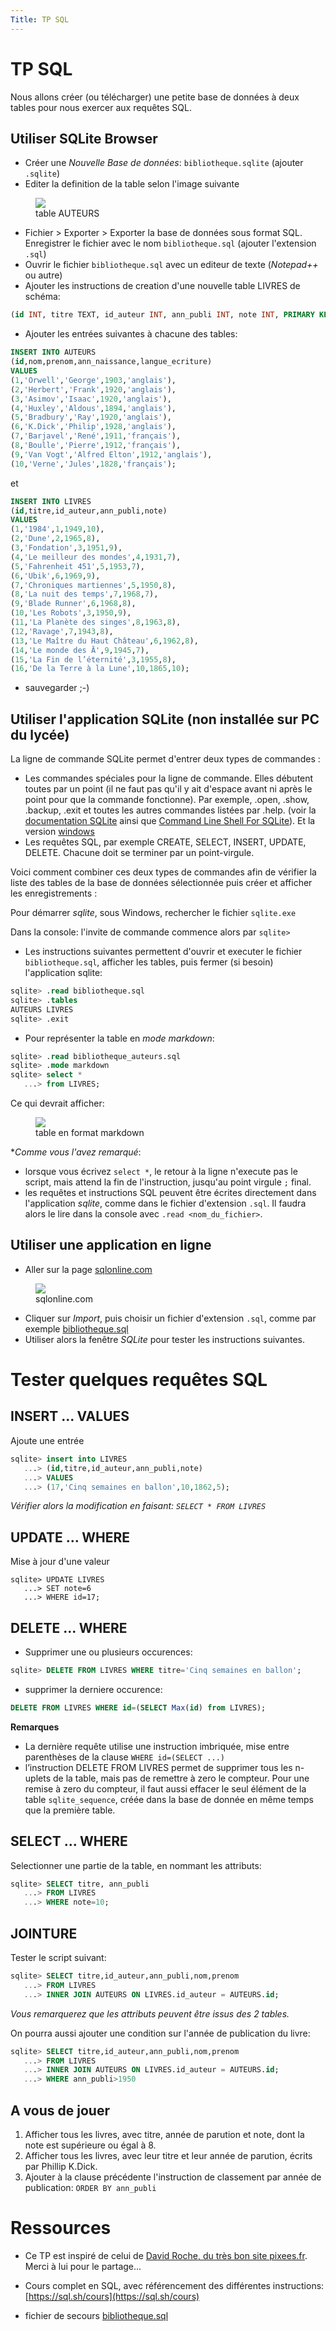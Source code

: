 ```yaml
---
Title: TP SQL
---
```


# TP SQL
Nous allons créer (ou télécharger) une petite base de données à deux tables pour nous exercer aux requêtes SQL.

## Utiliser SQLite Browser
* Créer une *Nouvelle Base de données*: `bibliotheque.sqlite` (ajouter `.sqlite`)
* Editer la definition de la table selon l'image suivante


<figure>

  <img src="../images/table_brows.png">
  <figcaption>table AUTEURS</figcaption>

</figure>

* Fichier > Exporter > Exporter la base de données sous format SQL. Enregistrer le fichier avec le nom `bibliotheque.sql` (ajouter l'extension `.sql`)
* Ouvrir le fichier `bibliotheque.sql` avec un editeur de texte (*Notepad++* ou autre)
* Ajouter les instructions de creation d'une nouvelle table LIVRES de schéma:

```SQL
(id INT, titre TEXT, id_auteur INT, ann_publi INT, note INT, PRIMARY KEY (id), FOREIGN KEY (id_auteur) REFERENCES AUTEURS(id));
```

* Ajouter les entrées suivantes à chacune des tables:

```SQL
INSERT INTO AUTEURS
(id,nom,prenom,ann_naissance,langue_ecriture)
VALUES
(1,'Orwell','George',1903,'anglais'),
(2,'Herbert','Frank',1920,'anglais'),
(3,'Asimov','Isaac',1920,'anglais'),
(4,'Huxley','Aldous',1894,'anglais'),
(5,'Bradbury','Ray',1920,'anglais'),
(6,'K.Dick','Philip',1928,'anglais'),
(7,'Barjavel','René',1911,'français'),
(8,'Boulle','Pierre',1912,'français'),
(9,'Van Vogt','Alfred Elton',1912,'anglais'),
(10,'Verne','Jules',1828,'français');
```
et 

```SQL
INSERT INTO LIVRES
(id,titre,id_auteur,ann_publi,note)
VALUES
(1,'1984',1,1949,10),
(2,'Dune',2,1965,8),
(3,'Fondation',3,1951,9),
(4,'Le meilleur des mondes',4,1931,7),
(5,'Fahrenheit 451',5,1953,7),
(6,'Ubik',6,1969,9),
(7,'Chroniques martiennes',5,1950,8),
(8,'La nuit des temps',7,1968,7),
(9,'Blade Runner',6,1968,8),
(10,'Les Robots',3,1950,9),
(11,'La Planète des singes',8,1963,8),
(12,'Ravage',7,1943,8),
(13,'Le Maître du Haut Château',6,1962,8),
(14,'Le monde des Ā',9,1945,7),
(15,'La Fin de l’éternité',3,1955,8),
(16,'De la Terre à la Lune',10,1865,10);
```

* sauvegarder ;-)

## Utiliser l'application SQLite (non installée sur PC du lycée)
La ligne de commande SQLite permet d'entrer deux types de commandes :

* Les commandes spéciales pour la ligne de commande. Elles débutent toutes par un point (il ne faut pas qu'il y ait d'espace avant ni après le point pour que la commande fonctionne). Par exemple, .open, .show, .backup, .exit et toutes les autres commandes listées par .help. (voir la [documentation SQLite](https://sqlite.org/cli.html) ainsi que [Command Line Shell For SQLite](https://tool.oschina.net/uploads/apidocs/sqlite/sqlite.html)). Et la version [windows](https://apical.xyz/fiches/la_ligne_de_commande_sqlite_002/La_ligne_de_commande_SQLite)
* Les requêtes SQL, par exemple CREATE, SELECT, INSERT, UPDATE, DELETE. Chacune doit se terminer par un point-virgule.

Voici comment combiner ces deux types de commandes afin de vérifier la liste des tables de la base de données sélectionnée puis créer et afficher les enregistrements :

Pour démarrer *sqlite*, sous Windows, rechercher le fichier `sqlite.exe`

Dans la console: l'invite de commande commence alors par `sqlite>`

* Les instructions suivantes permettent d'ouvrir et executer le fichier `bibliotheque.sql`, afficher les tables, puis fermer (si besoin) l'application sqlite:

```sql
sqlite> .read bibliotheque.sql
sqlite> .tables
AUTEURS LIVRES
sqlite> .exit
```

* Pour représenter la table en *mode markdown*:

```sql
sqlite> .read bibliotheque_auteurs.sql
sqlite> .mode markdown
sqlite> select *
   ...> from LIVRES;
```

Ce qui devrait afficher:


<figure>
  <div>
  <img src="../images/table_cons.png">
  <figcaption>table en format markdown</figcaption>
</div>
</figure>

**Comme vous l'avez remarqué*:

  * lorsque vous écrivez `select *`, le retour à la ligne n'execute pas le script, mais attend la fin de l'instruction, jusqu'au point virgule `;` final.
  * les requêtes et instructions SQL peuvent être écrites directement dans l'application *sqlite*, comme dans le fichier d'extension `.sql`. Il faudra alors le lire dans la console avec `.read <nom_du_fichier>`.

## Utiliser une application en ligne
* Aller sur la page <a href="https://sqliteonline.com/" target="blank">sqlonline.com</a>

<figure>
  <div>
  <img src="../images/sqlonline.png">
  <figcaption>sqlonline.com</figcaption>
</div>
</figure>

* Cliquer sur *Import*, puis choisir un fichier d'extension `.sql`, comme par exemple [bibliotheque.sql](/pdf/NSI/bibliotheque.sql)
* Utiliser alors la fenêtre *SQLite* pour tester les instructions suivantes.

# Tester quelques requêtes SQL
## INSERT ... VALUES
Ajoute une entrée

```sql
sqlite> insert into LIVRES
   ...> (id,titre,id_auteur,ann_publi,note)
   ...> VALUES
   ...> (17,'Cinq semaines en ballon',10,1862,5);
```

*Vérifier alors la modification en faisant: `SELECT * FROM LIVRES`*


## UPDATE ... WHERE
Mise à jour d'une valeur

```
sqlite> UPDATE LIVRES
   ...> SET note=6 
   ...> WHERE id=17;
```

## DELETE ... WHERE
* Supprimer une ou plusieurs occurences:

```sql
sqlite> DELETE FROM LIVRES WHERE titre='Cinq semaines en ballon';
```

* supprimer la derniere occurence:

```sql
DELETE FROM LIVRES WHERE id=(SELECT Max(id) from LIVRES);
```

**Remarques**

* La dernière requête utilise une instruction imbriquée, mise entre parenthèses de la clause `WHERE id=(SELECT ...)` 
* l’instruction DELETE FROM LIVRES permet de supprimer tous les n-uplets de la table, mais pas de remettre à zero le compteur. Pour une remise à zero du compteur, il faut aussi effacer le seul élément de la table `sqlite_sequence`, créée dans la base de donnée en même temps que la première table. 

## SELECT ... WHERE
Selectionner une partie de la table, en nommant les attributs:

```sql
sqlite> SELECT titre, ann_publi
   ...> FROM LIVRES
   ...> WHERE note=10;
```

## JOINTURE
Tester le script suivant:

```sql
sqlite> SELECT titre,id_auteur,ann_publi,nom,prenom
   ...> FROM LIVRES
   ...> INNER JOIN AUTEURS ON LIVRES.id_auteur = AUTEURS.id;
```

*Vous remarquerez que les attributs peuvent être issus des 2 tables.*

On pourra aussi ajouter une condition sur l'année de publication du livre:

```sql
sqlite> SELECT titre,id_auteur,ann_publi,nom,prenom
   ...> FROM LIVRES
   ...> INNER JOIN AUTEURS ON LIVRES.id_auteur = AUTEURS.id;
   ...> WHERE ann_publi>1950
```

## A vous de jouer
1. Afficher tous les livres, avec titre, année de parution et note, dont la note est supérieure ou égal à 8.
2. Afficher tous les livres, avec leur titre et leur année de parution, écrits par Phillip K.Dick.
3. Ajouter à la clause précédente l'instruction de classement par année de publication: `ORDER BY ann_publi`



# Ressources
* Ce TP est inspiré de celui de [David Roche, du très bon site pixees.fr](https://pixees.fr/informatiquelycee/n_site/nsi_term_bd_sql.html). Merci à lui pour le partage...
* Cours complet en SQL, avec référencement des différentes instructions: [https://sql.sh/cours](https://sql.sh/cours)

* fichier de secours [bibliotheque.sql](/pdf/NSI/bibliotheque.sql)